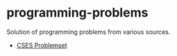 # programming-problems
Solution of programming problems from various sources.

- [CSES Problemset](https://cses.fi/problemset)